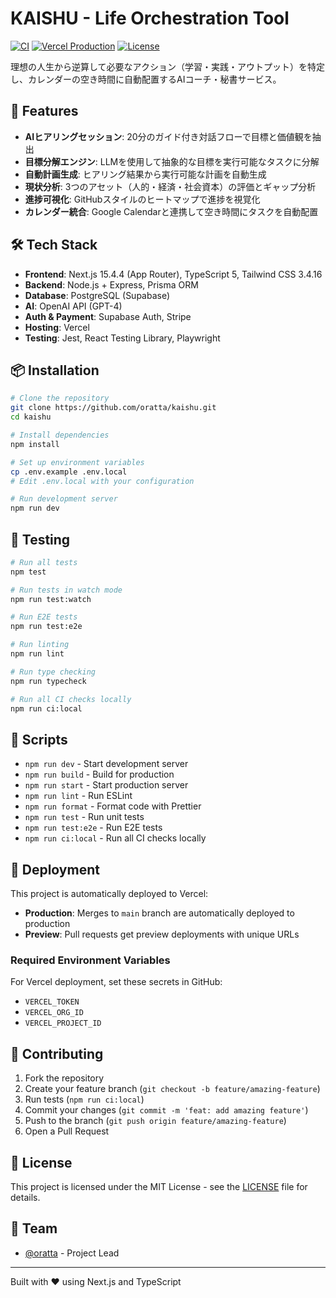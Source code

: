 # KAISHU - Life Orchestration Tool

[![CI](https://github.com/oratta/kaishu/actions/workflows/ci.yml/badge.svg)](https://github.com/oratta/kaishu/actions/workflows/ci.yml)
[![Vercel Production](https://img.shields.io/badge/Vercel-Production-000000?style=flat&logo=vercel)](https://kaishu.vercel.app)
[![License](https://img.shields.io/badge/license-MIT-blue.svg)](LICENSE)

理想の人生から逆算して必要なアクション（学習・実践・アウトプット）を特定し、カレンダーの空き時間に自動配置するAIコーチ・秘書サービス。

## 🚀 Features

- **AIヒアリングセッション**: 20分のガイド付き対話フローで目標と価値観を抽出
- **目標分解エンジン**: LLMを使用して抽象的な目標を実行可能なタスクに分解
- **自動計画生成**: ヒアリング結果から実行可能な計画を自動生成
- **現状分析**: 3つのアセット（人的・経済・社会資本）の評価とギャップ分析
- **進捗可視化**: GitHubスタイルのヒートマップで進捗を視覚化
- **カレンダー統合**: Google Calendarと連携して空き時間にタスクを自動配置

## 🛠️ Tech Stack

- **Frontend**: Next.js 15.4.4 (App Router), TypeScript 5, Tailwind CSS 3.4.16
- **Backend**: Node.js + Express, Prisma ORM
- **Database**: PostgreSQL (Supabase)
- **AI**: OpenAI API (GPT-4)
- **Auth & Payment**: Supabase Auth, Stripe
- **Hosting**: Vercel
- **Testing**: Jest, React Testing Library, Playwright

## 📦 Installation

```bash
# Clone the repository
git clone https://github.com/oratta/kaishu.git
cd kaishu

# Install dependencies
npm install

# Set up environment variables
cp .env.example .env.local
# Edit .env.local with your configuration

# Run development server
npm run dev
```

## 🧪 Testing

```bash
# Run all tests
npm test

# Run tests in watch mode
npm run test:watch

# Run E2E tests
npm run test:e2e

# Run linting
npm run lint

# Run type checking
npm run typecheck

# Run all CI checks locally
npm run ci:local
```

## 📝 Scripts

- `npm run dev` - Start development server
- `npm run build` - Build for production
- `npm run start` - Start production server
- `npm run lint` - Run ESLint
- `npm run format` - Format code with Prettier
- `npm run test` - Run unit tests
- `npm run test:e2e` - Run E2E tests
- `npm run ci:local` - Run all CI checks locally

## 🚀 Deployment

This project is automatically deployed to Vercel:

- **Production**: Merges to `main` branch are automatically deployed to production
- **Preview**: Pull requests get preview deployments with unique URLs

### Required Environment Variables

For Vercel deployment, set these secrets in GitHub:

- `VERCEL_TOKEN`
- `VERCEL_ORG_ID`
- `VERCEL_PROJECT_ID`

## 🤝 Contributing

1. Fork the repository
2. Create your feature branch (`git checkout -b feature/amazing-feature`)
3. Run tests (`npm run ci:local`)
4. Commit your changes (`git commit -m 'feat: add amazing feature'`)
5. Push to the branch (`git push origin feature/amazing-feature`)
6. Open a Pull Request

## 📄 License

This project is licensed under the MIT License - see the [LICENSE](LICENSE) file for details.

## 👥 Team

- [@oratta](https://github.com/oratta) - Project Lead

---

Built with ❤️ using Next.js and TypeScript

